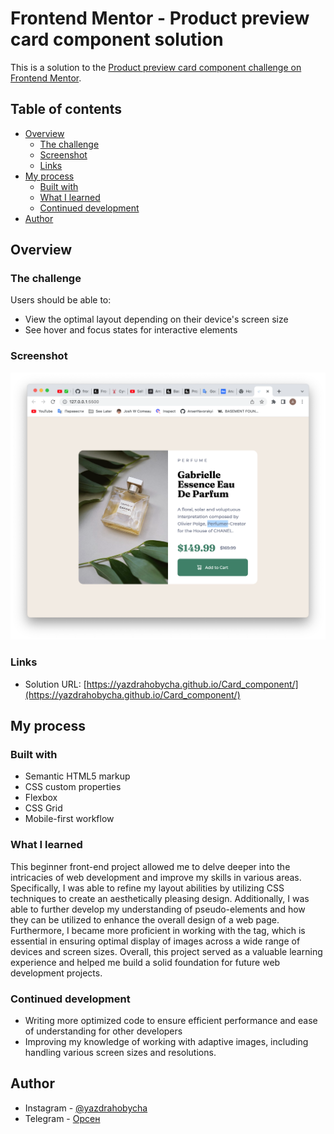 # Frontend Mentor - Product preview card component solution

This is a solution to the [Product preview card component challenge on Frontend Mentor](https://www.frontendmentor.io/challenges/product-preview-card-component-GO7UmttRfa).

## Table of contents

- [Overview](#overview)
  - [The challenge](#the-challenge)
  - [Screenshot](#screenshot)
  - [Links](#links)
- [My process](#my-process)
  - [Built with](#built-with)
  - [What I learned](#what-i-learned)
  - [Continued development](#continued-development)
- [Author](#author)

## Overview

### The challenge

Users should be able to:

- View the optimal layout depending on their device's screen size
- See hover and focus states for interactive elements

### Screenshot

<p align="center">
  <img src="src/images/Снимок экрана 2023-02-12 в 19.14.40.png" alt="Project Photo"/>
</p>

### Links

- Solution URL: [https://yazdrahobycha.github.io/Card_component/](https://yazdrahobycha.github.io/Card_component/)

## My process

### Built with

- Semantic HTML5 markup
- CSS custom properties
- Flexbox
- CSS Grid
- Mobile-first workflow

### What I learned

This beginner front-end project allowed me to delve deeper into the intricacies of web development and improve my skills in various areas. Specifically, I was able to refine my layout abilities by utilizing CSS techniques to create an aesthetically pleasing design. Additionally, I was able to further develop my understanding of pseudo-elements and how they can be utilized to enhance the overall design of a web page. Furthermore, I became more proficient in working with the <picture> tag, which is essential in ensuring optimal display of images across a wide range of devices and screen sizes. Overall, this project served as a valuable learning experience and helped me build a solid foundation for future web development projects.

### Continued development

- Writing more optimized code to ensure efficient performance and ease of understanding for other developers
- Improving my knowledge of working with adaptive images, including handling various screen sizes and resolutions.

## Author

- Instagram - [@yazdrahobycha](https://instagram.com/yazdrahobycha?igshid=YmMyMTA2M2Y=)
- Telegram - [Орсен](https://t.me/yazdrahobb)
